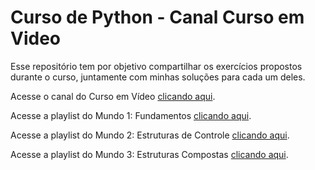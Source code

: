# Curso de Python - Canal Curso em Video
 Esse repositório tem por objetivo compartilhar os exercícios propostos durante o curso, juntamente com minhas soluções para cada um deles.
 
 Acesse o canal do Curso em Vídeo [clicando aqui](https://www.youtube.com/user/cursosemvideo).
 
 Acesse a playlist do Mundo 1: Fundamentos [clicando aqui](https://www.youtube.com/watch?v=S9uPNppGsGo&list=PLHz_AreHm4dlKP6QQCekuIPky1CiwmdI6).
 
 Acesse a playlist do Mundo 2: Estruturas de Controle [clicando aqui](https://www.youtube.com/watch?v=nJkVHusJp6E&list=PLHz_AreHm4dk_nZHmxxf_J0WRAqy5Czye).
 
 Acesse a playlist do Mundo 3: Estruturas Compostas [clicando aqui](https://www.youtube.com/watch?v=0LB3FSfjvao&list=PLHz_AreHm4dksnH2jVTIVNviIMBVYyFnH).
